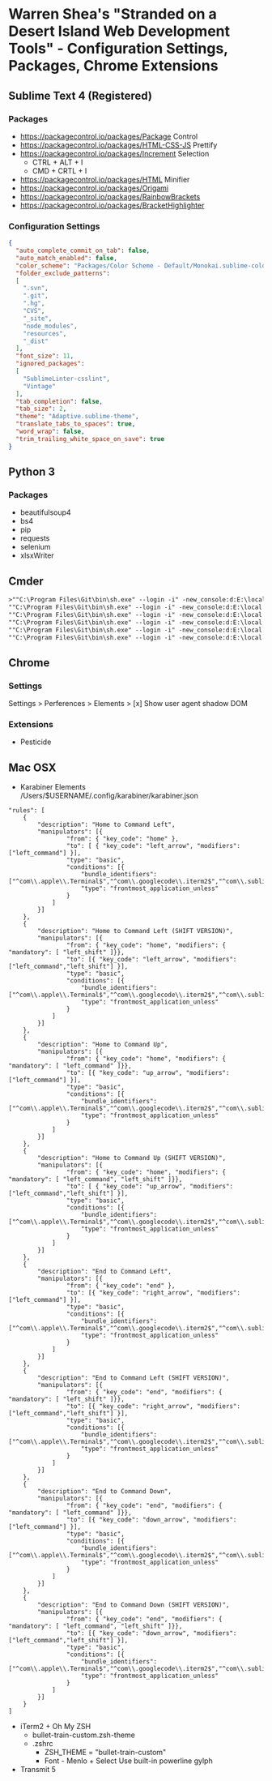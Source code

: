 # Warren Shea's "Stranded on a Desert Island Web Development Tools" - Configuration Settings, Packages, Chrome Extensions

## Sublime Text 4 (Registered)

### Packages
* https://packagecontrol.io/packages/Package Control
* https://packagecontrol.io/packages/HTML-CSS-JS Prettify
* https://packagecontrol.io/packages/Increment Selection
  * CTRL + ALT + I
  * CMD + CRTL + I
* https://packagecontrol.io/packages/HTML Minifier
* https://packagecontrol.io/packages/Origami
* https://packagecontrol.io/packages/RainbowBrackets
* https://packagecontrol.io/packages/BracketHighlighter

### Configuration Settings
```json
{
  "auto_complete_commit_on_tab": false,
  "auto_match_enabled": false,
  "color_scheme": "Packages/Color Scheme - Default/Monokai.sublime-color-scheme",
  "folder_exclude_patterns":
  [
    ".svn",
    ".git",
    ".hg",
    "CVS",
    "_site",
    "node_modules",
    "resources",
    "_dist"
  ],
  "font_size": 11,
  "ignored_packages":
  [
    "SublimeLinter-csslint",
    "Vintage"
  ],
  "tab_completion": false,
  "tab_size": 2,
  "theme": "Adaptive.sublime-theme",
  "translate_tabs_to_spaces": true,
  "word_wrap": false,
  "trim_trailing_white_space_on_save": true
}
```
## Python 3

### Packages
* beautifulsoup4
* bs4
* pip
* requests
* selenium
* xlsxWriter

## Cmder
```txt
>""C:\Program Files\Git\bin\sh.exe" --login -i" -new_console:d:E:\local -cur_console:n
""C:\Program Files\Git\bin\sh.exe" --login -i" -new_console:d:E:\local -cur_console:s1TVn
""C:\Program Files\Git\bin\sh.exe" --login -i" -new_console:d:E:\local -cur_console:s1THn
""C:\Program Files\Git\bin\sh.exe" --login -i" -new_console:d:E:\local -cur_console:s2THn
""C:\Program Files\Git\bin\sh.exe" --login -i" -new_console:d:E:\local -cur_console:s3THn
""C:\Program Files\Git\bin\sh.exe" --login -i" -new_console:d:E:\local -cur_console:s4THn
```

## Chrome

### Settings
Settings > Perferences > Elements > [x] Show user agent shadow DOM

### Extensions
* Pesticide

## Mac OSX
* Karabiner Elements
/Users/$USERNAME/.config/karabiner/karabiner.json
```
"rules": [
    {
        "description": "Home to Command Left",
        "manipulators": [{
                "from": { "key_code": "home" },
                "to": [ { "key_code": "left_arrow", "modifiers": ["left_command"] }],
                "type": "basic",
                "conditions": [{
                    "bundle_identifiers": ["^com\\.apple\\.Terminal$","^com\\.googlecode\\.iterm2$","^com\\.sublimetext\\.3$","^com\\.sublimetext\\.4\\.plist$"],
                    "type": "frontmost_application_unless"
                }
            ]
        }]
    },
    {
        "description": "Home to Command Left (SHIFT VERSION)",
        "manipulators": [{
                "from": { "key_code": "home", "modifiers": { "mandatory": [ "left_shift" ]}},
                "to": [{ "key_code": "left_arrow", "modifiers": ["left_command","left_shift"] }],
                "type": "basic",
                "conditions": [{
                    "bundle_identifiers": ["^com\\.apple\\.Terminal$","^com\\.googlecode\\.iterm2$","^com\\.sublimetext\\.3$","^com\\.sublimetext\\.4\\.plist$"],
                    "type": "frontmost_application_unless"
                }
            ]
        }]
    },
    {
        "description": "Home to Command Up",
        "manipulators": [{
                "from": { "key_code": "home", "modifiers": { "mandatory": [ "left_command" ]}},
                "to": [{ "key_code": "up_arrow", "modifiers": ["left_command"] }],
                "type": "basic",
                "conditions": [{
                    "bundle_identifiers": ["^com\\.apple\\.Terminal$","^com\\.googlecode\\.iterm2$","^com\\.sublimetext\\.3$","^com\\.sublimetext\\.4\\.plist$"],
                    "type": "frontmost_application_unless"
                }
            ]
        }]
    },
    {
        "description": "Home to Command Up (SHIFT VERSION)",
        "manipulators": [{
                "from": { "key_code": "home", "modifiers": { "mandatory": [ "left_command", "left_shift" ]}},
                "to": [ { "key_code": "up_arrow", "modifiers": ["left_command","left_shift"] }],
                "type": "basic",
                "conditions": [{
                    "bundle_identifiers": ["^com\\.apple\\.Terminal$","^com\\.googlecode\\.iterm2$","^com\\.sublimetext\\.3$","^com\\.sublimetext\\.4\\.plist$"],
                    "type": "frontmost_application_unless"
                }
            ]
        }]
    },
    {
        "description": "End to Command Left",
        "manipulators": [{
                "from": { "key_code": "end" },
                "to": [{ "key_code": "right_arrow", "modifiers": ["left_command"] }],
                "type": "basic",
                "conditions": [{
                    "bundle_identifiers": ["^com\\.apple\\.Terminal$","^com\\.googlecode\\.iterm2$","^com\\.sublimetext\\.3$","^com\\.sublimetext\\.4\\.plist$"],
                    "type": "frontmost_application_unless"
                }
            ]
        }]
    },
    {
        "description": "End to Command Left (SHIFT VERSION)",
        "manipulators": [{
                "from": { "key_code": "end", "modifiers": { "mandatory": [ "left_shift" ]}},
                "to": [{ "key_code": "right_arrow", "modifiers": ["left_command","left_shift"] }],
                "type": "basic",
                "conditions": [{
                    "bundle_identifiers": ["^com\\.apple\\.Terminal$","^com\\.googlecode\\.iterm2$","^com\\.sublimetext\\.3$","^com\\.sublimetext\\.4\\.plist$"],
                    "type": "frontmost_application_unless"
                }
            ]
        }]
    },
    {
        "description": "End to Command Down",
        "manipulators": [{
                "from": { "key_code": "end", "modifiers": { "mandatory": [ "left_command" ]}},
                "to": [{ "key_code": "down_arrow", "modifiers": ["left_command"] }],
                "type": "basic",
                "conditions": [{
                    "bundle_identifiers": ["^com\\.apple\\.Terminal$","^com\\.googlecode\\.iterm2$","^com\\.sublimetext\\.3$","^com\\.sublimetext\\.4\\.plist$"],
                    "type": "frontmost_application_unless"
                }
            ]
        }]
    },
    {
        "description": "End to Command Down (SHIFT VERSION)",
        "manipulators": [{
                "from": { "key_code": "end", "modifiers": { "mandatory": [ "left_command", "left_shift" ]}},
                "to": [{ "key_code": "down_arrow", "modifiers": ["left_command","left_shift"] }],
                "type": "basic",
                "conditions": [{
                    "bundle_identifiers": ["^com\\.apple\\.Terminal$","^com\\.googlecode\\.iterm2$","^com\\.sublimetext\\.3$","^com\\.sublimetext\\.4\\.plist$"],
                    "type": "frontmost_application_unless"
                }
            ]
        }]
    }
]
```
* iTerm2 + Oh My ZSH
  * bullet-train-custom.zsh-theme
  * .zshrc
    * ZSH_THEME = "bullet-train-custom"
    * Font - Menlo + Select Use built-in powerline gylph
* Transmit 5
